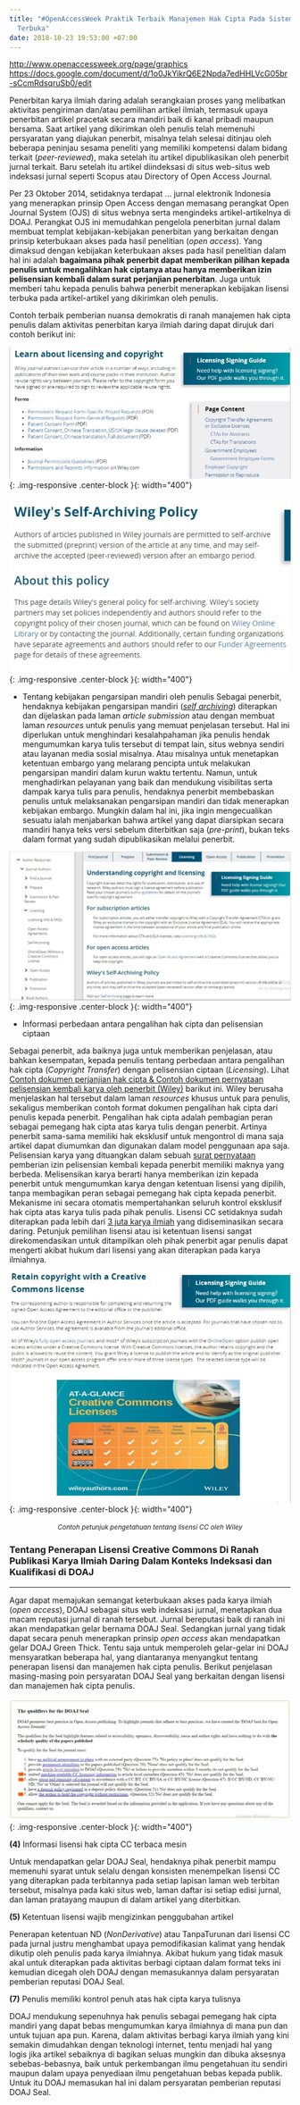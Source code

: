 ```yaml
---
title: "#OpenAccessWeek Praktik Terbaik Manajemen Hak Cipta Pada Sistem Jurnal Elektronik
  Terbuka"
date: 2018-10-23 19:53:00 +07:00
---
```


http://www.openaccessweek.org/page/graphics
https://docs.google.com/document/d/1o0JkYikrQ6E2Npda7edHHLVcG05br-sCcmRdsqruSb0/edit

Penerbitan karya ilmiah daring adalah serangkaian proses yang melibatkan aktivitas pengiriman dan/atau pemilihan artikel ilmiah, termasuk upaya penerbitan artikel pracetak secara mandiri baik di kanal pribadi maupun bersama. Saat artikel yang dikirimkan oleh penulis telah memenuhi persyaratan yang diajukan penerbit, misalnya telah selesai ditinjau oleh beberapa peninjau sesama peneliti yang memiliki kompetensi dalam bidang terkait (*peer-reviewed*), maka setelah itu artikel dipublikasikan oleh penerbit jurnal terkait. Baru setelah itu artikel diindeksasi di situs web-situs web indeksasi jurnal seperti Scopus atau Directory of Open Access Journal.

Per 23 Oktober 2014, setidaknya terdapat ... jurnal elektronik Indonesia yang menerapkan prinsip Open Access dengan memasang perangkat Open Journal System (OJS) di situs webnya serta mengindeks artikel-artikelnya di DOAJ. Perangkat OJS ini memudahkan pengelola penerbitan jurnal dalam membuat templat kebijakan-kebijakan penerbitan yang berkaitan dengan prinsip keterbukaan akses pada hasil penelitian (*open access*). Yang dimaksud dengan kebijakan keterbukaan akses pada hasil penelitian dalam hal ini adalah **bagaimana pihak penerbit dapat memberikan pilihan kepada penulis untuk mengalihkan hak ciptanya atau hanya memberikan izin pelisensian kembali dalam surat perjanjian penerbitan**. Juga untuk memberi tahu kepada penulis bahwa  penerbit menerapkan kebijakan lisensi terbuka pada artikel-artikel yang dikirimkan oleh penulis.

Contoh terbaik pemberian nuansa demokratis di ranah manajemen hak cipta penulis dalam aktivitas penerbitan karya ilmiah daring dapat dirujuk dari contoh berikut ini:

![oauin6.jpg](/uploads/oauin6.jpg){: .img-responsive .center-block }{: width="400"}

![oauin12.jpg](/uploads/oauin12.jpg){: .img-responsive .center-block }{: width="400"}

* Tentang kebijakan pengarsipan mandiri oleh penulis
Sebagai penerbit, hendaknya kebijakan pengarsipan mandiri (*[self archiving](https://authorservices.wiley.com/author-resources/Journal-Authors/licensing/self-archiving.html)*) diterapkan dan dijelaskan pada laman *article submission* atau dengan membuat laman *resources* untuk penulis yang memuat penjelasan tersebut. Hal ini diperlukan untuk menghindari kesalahpahaman jika penulis hendak mengumumkan karya tulis tersebut di tempat lain, situs webnya sendiri atau layanan media sosial misalnya. Atau misalnya untuk menetapkan ketentuan embargo yang melarang pencipta untuk melakukan pengarsipan mandiri dalam kurun waktu tertentu. Namun, untuk menghadirkan pelayanan yang baik dan mendukung visibilitas serta dampak karya tulis para penulis, hendaknya penerbit membebaskan penulis untuk melaksanakan pengarsipan mandiri dan tidak menerapkan kebijakan embargo. Mungkin dalam hal ini, jika ingin mengecualikan sesuatu ialah menjabarkan bahwa artikel yang dapat diarsipkan secara mandiri hanya teks versi sebelum diterbitkan saja (*pre-print*), bukan teks dalam format yang sudah dipublikasikan melalui penerbit.  

![oauin5.jpg](/uploads/oauin5.jpg){: .img-responsive .center-block }{: width="400"}
* Informasi perbedaan antara pengalihan hak cipta dan pelisensian ciptaan

Sebagai penerbit, ada baiknya juga untuk memberikan penjelasan, atau bahkan kesempatan, kepada penulis tentang perbedaan antara pengalihan hak cipta (*Copyright Transfer*) dengan pelisensian ciptaan (*Licensing*). Lihat [Contoh dokumen perjanjian hak cipta & Contoh dokumen pernyataan pelisensian kembali karya oleh penerbit (Wiley)](https://authorservices.wiley.com/author-resources/Journal-Authors/licensing/licensing-info-faqs.html) barikut ini. Wiley berusaha menjelaskan hal tersebut dalam laman *resources* khusus untuk para penulis, sekaligus memberikan contoh format dokumen pengalihan hak cipta dari penulis kepada penerbit. Pengalihan hak cipta adalah pembagian peran sebagai pemegang hak cipta atas karya tulis dengan penerbit. Artinya penerbit sama-sama memiliki hak eksklusif untuk mengontrol di mana saja artikel dapat diumumkan dan digunakan dalam model penggunaan apa saja. Pelisensian karya yang dituangkan dalam sebuah [surat pernyataan](https://authorservices.wiley.com/author-resources/Journal-Authors/licensing/open-access-agreements.html) pemberian izin pelisensian kembali kepada penerbit memiliki maknya yang berbeda. Melisensikan karya berarti hanya memberikan izin kepada penerbit untuk mengumumkan karya dengan ketentuan lisensi yang dipilih, tanpa membagikan peran sebagai pemegang hak cipta kepada penerbit. Mekanisme ini secara otomatis mempertahankan seluruh kontrol eksklusif hak cipta atas karya tulis pada pihak penulis. Lisensi CC setidaknya sudah diterapkan pada lebih dari [3 juta karya ilmiah](https://doaj.org/) yang didiseminasikan secara daring. Petunjuk pemilihan lisensi atau isi ketentuan lisensi sangat direkomendasikan untuk ditampilkan oleh pihak penerbit agar penulis dapat mengerti akibat hukum dari lisensi yang akan diterapkan pada karya ilmiahnya. 

![oauin9.jpg](/uploads/oauin9.jpg){: .img-responsive .center-block }{: width="400"}<center><small><i>Contoh petunjuk pengetahuan tentang lisensi CC oleh Wiley</i></small></center>

### Tentang Penerapan Lisensi Creative Commons Di Ranah Publikasi Karya Ilmiah Daring Dalam Konteks Indeksasi dan Kualifikasi di DOAJ

----

Agar dapat memajukan semangat keterbukaan akses pada karya ilmiah (*open access*), DOAJ sebagai situs web indeksasi jurnal, menetapkan dua macam reputasi jurnal di ranah tersebut. Jurnal bereputasi baik di ranah ini akan mendapatkan gelar bernama DOAJ Seal. Sedangkan jurnal yang tidak dapat secara penuh menerapkan prinsip *open access* akan mendapatkan gelar DOAJ Green Thick. Tentu saja untuk memperoleh gelar-gelar ini DOAJ mensyaratkan beberapa hal, yang diantaranya menyangkut tentang penerapan lisensi dan manajemen hak cipta penulis. Berikut penjelasan masing-masing poin persyaratan DOAJ Seal yang berkaitan dengan lisensi dan manajemen hak cipta penulis. 

![doaj pinned.jpg](/uploads/doaj%20pinned.jpg){: .img-responsive .center-block }{: width="400"}

**(4)** Informasi lisensi hak cipta CC terbaca mesin

Untuk mendapatkan gelar DOAJ Seal, hendaknya pihak penerbit mampu memenuhi syarat untuk selalu dengan konsisten menempelkan lisensi CC yang diterapkan pada terbitannya pada setiap lapisan laman web terbitan tersebut, misalnya pada kaki situs web, laman daftar isi setiap edisi jurnal, dan laman pratayang maupun di dalam artikel yang diterbitkan.

**(5)** Ketentuan lisensi wajib mengizinkan penggubahan artikel

Penerapan ketentuan ND (*NonDerivative*) atau TanpaTurunan dari lisensi CC pada jurnal justru menghambat upaya pemodifikasian kalimat yang hendak dikutip oleh penulis pada karya ilmiahnya. Akibat hukum yang tidak masuk akal untuk diterapkan pada aktivitas berbagi ciptaan dalam format teks ini kemudian dicegah oleh DOAJ dengan memasukannya dalam persyaratan pemberian reputasi DOAJ Seal.

**(7)** Penulis memiliki kontrol penuh atas hak cipta karya tulisnya

DOAJ mendukung sepenuhnya hak penulis sebagai pemegang hak cipta mandiri yang dapat bebas mengumumkan karya ilmiahnya di mana pun dan untuk tujuan apa pun. Karena, dalam aktivitas berbagi karya ilmiah yang kini semakin dimudahkan dengan teknologi internet, tentu menjadi hal yang logis jika artikel sebaiknya di bagikan seluas mungkin dan dibuka aksesnya sebebas-bebasnya, baik untuk perkembangan ilmu pengetahuan itu sendiri maupun dalam upaya penyediaan ilmu pengetahuan bebas kepada publik. Untuk itu DOAJ memasukan hal ini dalam persyaratan pemberian reputasi DOAJ Seal.